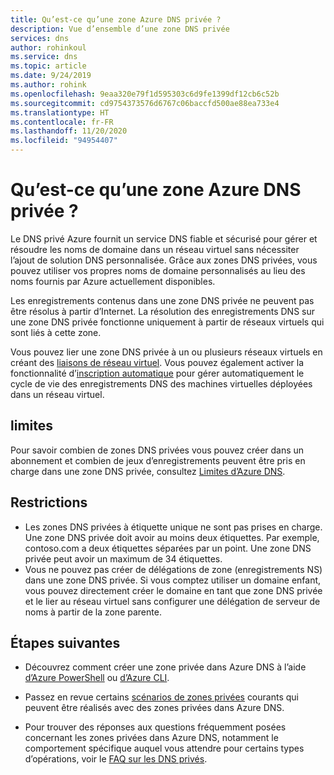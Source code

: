 ```yaml
---
title: Qu’est-ce qu’une zone Azure DNS privée ?
description: Vue d’ensemble d’une zone DNS privée
services: dns
author: rohinkoul
ms.service: dns
ms.topic: article
ms.date: 9/24/2019
ms.author: rohink
ms.openlocfilehash: 9eaa320e79f1d595303c6d9fe1399df12cb6c52b
ms.sourcegitcommit: cd9754373576d6767c06baccfd500ae88ea733e4
ms.translationtype: HT
ms.contentlocale: fr-FR
ms.lasthandoff: 11/20/2020
ms.locfileid: "94954407"
---
```

# <a name="what-is-a-private-azure-dns-zone"></a>Qu’est-ce qu’une zone Azure DNS privée ?

Le DNS privé Azure fournit un service DNS fiable et sécurisé pour gérer et résoudre les noms de domaine dans un réseau virtuel sans nécessiter l’ajout de solution DNS personnalisée. Grâce aux zones DNS privées, vous pouvez utiliser vos propres noms de domaine personnalisés au lieu des noms fournis par Azure actuellement disponibles. 

Les enregistrements contenus dans une zone DNS privée ne peuvent pas être résolus à partir d’Internet. La résolution des enregistrements DNS sur une zone DNS privée fonctionne uniquement à partir de réseaux virtuels qui sont liés à cette zone.

Vous pouvez lier une zone DNS privée à un ou plusieurs réseaux virtuels en créant des [liaisons de réseau virtuel](./private-dns-virtual-network-links.md).
Vous pouvez également activer la fonctionnalité d’[inscription automatique](./private-dns-autoregistration.md) pour gérer automatiquement le cycle de vie des enregistrements DNS des machines virtuelles déployées dans un réseau virtuel.

## <a name="limits"></a>limites

Pour savoir combien de zones DNS privées vous pouvez créer dans un abonnement et combien de jeux d’enregistrements peuvent être pris en charge dans une zone DNS privée, consultez [Limites d’Azure DNS](../azure-resource-manager/management/azure-subscription-service-limits.md#azure-dns-limits).

## <a name="restrictions"></a>Restrictions

* Les zones DNS privées à étiquette unique ne sont pas prises en charge. Une zone DNS privée doit avoir au moins deux étiquettes. Par exemple, contoso.com a deux étiquettes séparées par un point. Une zone DNS privée peut avoir un maximum de 34 étiquettes.
* Vous ne pouvez pas créer de délégations de zone (enregistrements NS) dans une zone DNS privée. Si vous comptez utiliser un domaine enfant, vous pouvez directement créer le domaine en tant que zone DNS privée et le lier au réseau virtuel sans configurer une délégation de serveur de noms à partir de la zone parente.

## <a name="next-steps"></a>Étapes suivantes

* Découvrez comment créer une zone privée dans Azure DNS à l’aide [d’Azure PowerShell](./private-dns-getstarted-powershell.md) ou [d’Azure CLI](./private-dns-getstarted-cli.md).

* Passez en revue certains [scénarios de zones privées](./private-dns-scenarios.md) courants qui peuvent être réalisés avec des zones privées dans Azure DNS.

* Pour trouver des réponses aux questions fréquemment posées concernant les zones privées dans Azure DNS, notamment le comportement spécifique auquel vous attendre pour certains types d’opérations, voir le [FAQ sur les DNS privés](./dns-faq-private.md).